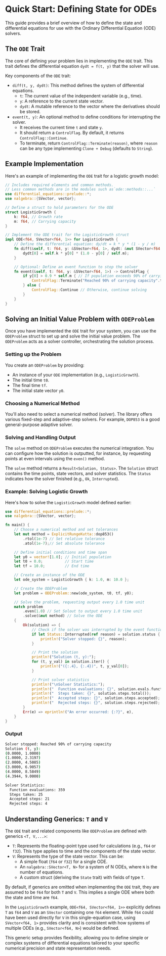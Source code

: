 # Quick Start: Defining State for ODEs

This guide provides a brief overview of how to define the state and differential equations for use with the Ordinary Differential Equation (ODE) solvers.

## The `ODE` Trait

The core of defining your problem lies in implementing the `ODE` trait. This trait defines the differential equation `dydt = f(t, y)` that the solver will use.

Key components of the `ODE` trait:

*   `diff(t, y, dydt)`: This method defines the system of differential equations.
    *   `t`: The current value of the independent variable (e.g., time).
    *   `y`: A reference to the current state vector.
    *   `dydt`: A mutable reference to the vector where the derivatives should be stored.
*   `event(t, y)`: An optional method to define conditions for interrupting the solver.
    *   It receives the current time `t` and state `y`.
    *   It should return a `ControlFlag`. By default, it returns `ControlFlag::Continue`.
    *   To terminate, return `ControlFlag::Terminate(reason)`, where `reason` can be any type implementing `Clone + Debug` (defaults to `String`).

## Example Implementation

Here's an example of implementing the `ODE` trait for a logistic growth model:

```rust
// Includes required elements and common methods.
// Less common methods are in the modules such as`ode::methods::...`
use differential_equations::prelude::*; 
use nalgebra::{SVector, vector};

// Define a struct to hold parameters for the ODE
struct LogisticGrowth {
    k: f64, // Growth rate
    m: f64, // Carrying capacity
}

// Implement the ODE trait for the LogisticGrowth struct
impl ODE<f64, SVector<f64, 1>> for LogisticGrowth {
    // Define the differential equation: dy/dt = k * y * (1 - y / m)
    fn diff(&self, t: f64, y: &SVector<f64, 1>, dydt: &mut SVector<f64, 1>) {
        dydt[0] = self.k * y[0] * (1.0 - y[0] / self.m);
    }

    // Optional: Define an event function to stop the solver
    fn event(&self, t: f64, y: &SVector<f64, 1>) -> ControlFlag {
        if y[0] > 0.9 * self.m { // If population exceeds 90% of carrying capacity
            ControlFlag::Terminate("Reached 90% of carrying capacity".to_string())
        } else {
            ControlFlag::Continue // Otherwise, continue solving
        }
    }
}
```

## Solving an Initial Value Problem with `ODEProblem`

Once you have implemented the `ODE` trait for your system, you can use the `ODEProblem` struct to set up and solve the initial value problem. The `ODEProblem` acts as a solver controller, orchestrating the solution process.

### Setting up the Problem

You create an `ODEProblem` by providing:
*   An instance of your `ODE` implementation (e.g., `LogisticGrowth`).
*   The initial time `t0`.
*   The final time `tf`.
*   The initial state vector `y0`.

### Choosing a Numerical Method

You'll also need to select a numerical method (solver). The library offers various fixed-step and adaptive-step solvers. For example, `DOP853` is a good general-purpose adaptive solver.

### Solving and Handling Output

The `solve` method on `ODEProblem` executes the numerical integration. You can configure how the solution is outputted, for instance, by requesting points at even intervals using the `even()` method.

The `solve` method returns a `Result<Solution, Status>`. The `Solution` struct contains the time points, state vectors, and solver statistics. The `Status` indicates how the solver finished (e.g., `Ok`, `Interrupted`).

### Example: Solving Logistic Growth

Here's how to solve the `LogisticGrowth` model defined earlier:

```rust
use differential_equations::prelude::*; 
use nalgebra::{SVector, vector};

fn main() {
    // Choose a numerical method and set tolerances
    let mut method = ExplicitRungeKutta::dop853()
        .rtol(1e-7) // Set relative tolerance
        .atol(1e-7);// Set absolute tolerance

    // Define initial conditions and time span
    let y0 = vector![1.0]; // Initial population
    let t0 = 0.0;          // Start time
    let tf = 10.0;         // End time

    // Create an instance of the ODE
    let ode_system = LogisticGrowth { k: 1.0, m: 10.0 };

    // Create the ODEProblem
    let problem = ODEProblem::new(ode_system, t0, tf, y0);

    // Solve the problem, requesting output every 1.0 time unit
    match problem
        .even(1.0) // Set Solout to output every 1.0 time unit
        .solve(&mut method) // Solve the ODE
    {
        Ok(solution) => {
            // Check if the solver was interrupted by the event function
            if let Status::Interrupted(ref reason) = solution.status {
                println!("Solver stopped: {}", reason);
            }

            // Print the solution
            println!("Solution (t, y):");
            for (t, y_val) in solution.iter() {
                println!("({:.4}, {:.4})", t, y_val[0]);
            }

            // Print solver statistics
            println!("\nSolver Statistics:");
            println!("  Function evaluations: {}", solution.evals.function);
            println!("  Steps taken: {}", solution.steps.total());
            println!("  Accepted steps: {}", solution.steps.accepted);
            println!("  Rejected steps: {}", solution.steps.rejected);
        }
        Err(e) => eprintln!("An error occurred: {:?}", e),
    }
}
```

### Output

```sh
Solver stopped: Reached 90% of carrying capacity
Solution (t, y):
(0.0000, 1.0000)
(1.0000, 2.3197)
(2.0000, 4.5085)
(3.0000, 6.9057)
(4.0000, 8.5849)
(4.3944, 9.0000)

Solver Statistics:
  Function evaluations: 359
  Steps taken: 25
  Accepted steps: 21
  Rejected steps: 4
```

## Understanding Generics: `T` and `V`

The `ODE` trait and related components like `ODEProblem` are defined with generics `<T, V,...>`:

*   `T`: Represents the floating-point type used for calculations (e.g., `f64` or `f32`). This type applies to time and the components of the state vector.
*   `V`: Represents the type of the state vector. This can be:
    *   A simple float (`f64` or `f32`) for a single ODE.
    *   An `nalgebra::SVector<T, N>` for a system of N ODEs, where `N` is the number of equations.
    *   A custom struct (deriving the `State` trait) with fields of type `T`.

By default, if generics are omitted when implementing the `ODE` trait, they are assumed to be `f64` for both `T` and `V`. This implies a single ODE where both the state and time are `f64`.

In the `LogisticGrowth` example, `ODE<f64, SVector<f64, 1>>` explicitly defines `T` as `f64` and `V` as an `SVector` containing one `f64` element. While `f64` could have been used directly for `V` in this single-equation case, using `SVector<f64, 1>` provides clarity and is consistent with how systems of multiple ODEs (e.g., `SVector<f64, N>`) would be defined.

This generic setup provides flexibility, allowing you to define simple or complex systems of differential equations tailored to your specific numerical precision and state representation needs.